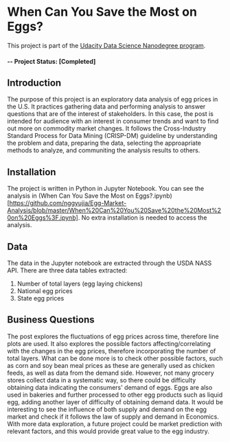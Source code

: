 # When Can You Save the Most on Eggs?
This project is part of the [Udacity Data Science Nanodegree program](https://www.udacity.com/course/data-scientist-nanodegree--nd025).

#### -- Project Status: [Completed]

## Introduction

The purpose of this project is an exploratory data analysis of egg prices in the U.S. It practices gathering data and performing analysis to answer questions that are of the interest of stakeholders. In this case, the post is intended for audience with an interest in consumer trends and want to find out more on commodity market changes. It follows the Cross-Industry Standard Process for Data Mining (CRISP-DM) guideline by understanding the problem and data, preparing the data, selecting the approapriate methods to analyze, and communiting the analysis results to others.

## Installation

The project is written in Python in Jupyter Notebook. You can see the analysis in (When Can You Save the Most on Eggs?.ipynb)[https://github.com/nggyujia/Egg-Market-Analysis/blob/master/When%20Can%20You%20Save%20the%20Most%20on%20Eggs%3F.ipynb]. No extra installation is needed to access the analysis.

## Data

The data in the Jupyter notebook are extracted through the USDA NASS API. There are three data tables extracted:
1. Number of total layers (egg laying chickens)
2. National egg prices
3. State egg prices

## Business Questions

The post explores the fluctuations of egg prices across time, therefore line plots are used. It also explores the possible factors affecting/correlating with the changes in the egg prices, therefore incorporating the number of total layers. What can be done more is to check other possible factors, such as corn and soy bean meal prices as these are generally used as chicken feeds, as well as data from the demand side. However, not many grocery stores collect data in a systematic way, so there could be difficulty obtaining data indicating the consumers' demand of eggs. Eggs are also used in bakeries and further processed to other egg products such as liquid egg, adding another layer of difficulty of obtaining demand data. It would be interesting to see the influence of both supply and demand on the egg market and check if it follows the law of supply and demand in Economics. With more data exploration, a future project could be market prediction with relevant factors, and this would provide great value to the egg industry.

